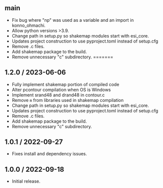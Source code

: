 ## main
 - Fix bug where "np" was used as a variable and an import in konno_ohmachi.
 - Allow python versions >3.9.
 - Change path in setup.py so shakemap modules start with esi_core.
 - Updates project construction to use pyproject.toml instead of setup.cfg
 - Remove .c files.
 - Add shakemap package to the build.
 - Remove unnecessary "c" subdirectory.
=======

## 1.2.0 / 2023-06-06

- Fully implement shakemap portion of compiled code
- Alter pcontour compilation when OS is Windows
- Implement srand48 and drand48 in contour.c
- Remove `m` from libraries used in shakemap compilation
- Change path in setup.py so shakemap modules start with esi_core.
- Updates project construction to use pyproject.toml instead of setup.cfg
- Remove .c files.
- Add shakemap package to the build.
- Remove unnecessary "c" subdirectory.

## 1.0.1 / 2022-09-27

- Fixes install and dependency issues.

## 1.0.0 / 2022-09-18

- Initial release.
